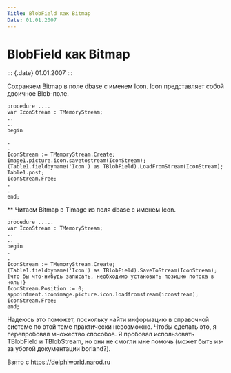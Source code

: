 ```yaml
---
Title: BlobField как Bitmap
Date: 01.01.2007
---
```



BlobField как Bitmap
====================

::: {.date}
01.01.2007
:::

Сохраняем Bitmap в поле dbase с именем Icon. Icon представляет собой
двоичное Blob-поле.

    procedure ....
    var IconStream : TMemoryStream;
    ..
    ..
    begin
     
    .
    .
    IconStream := TMemoryStream.Create;
    Image1.picture.icon.savetostream(IconStream);
    (Table1.fieldbyname('Icon') as TBlobField).LoadFromStream(IconStream);
    Table1.post;
    IconStream.Free;
    .
    .
    end;

** Читаем Bitmap в Timage из поля dbase с именем Icon.

    procedure .....
    var IconStream : TMemoryStream;
    ..
    ..
    begin
    .
    .
    IconStream := TMemoryStream.Create;
    (Table1.fieldbyname('Icon') as TBlobField).SaveToStream(IconStream);
    {что бы что-нибудь записать, необходимо установить позицию потока в ноль!}
    IconStream.Position := 0;
    appointment.iconimage.picture.icon.loadfromstream(iconstream);
    IconStream.Free;
    end;

Надеюсь это поможет, поскольку найти информацию в справочной системе по
этой теме практически невозможно. Чтобы сделать это, я перепробовал
множество способов. Я пробовал использовать TBlobField и TBlobStream, но
они не смогли мне помочь (может быть из-за убогой документации
borland?).

Взято с <https://delphiworld.narod.ru>
